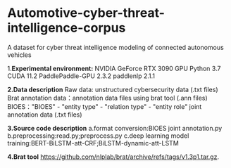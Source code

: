 # Automotive-cyber-threat-intelligence-corpus
A dataset for cyber threat intelligence modeling of  connected autonomous vehicles

1.**Experimental environment:**
NVIDIA GeForce RTX 3090 GPU
Python 3.7
CUDA 11.2
PaddlePaddle-GPU 2.3.2 
paddlenlp 2.1.1

**2.Data description**
Raw data: unstructured cybersecurity data (.txt files)
Brat annotation data：annotation data files using brat tool (.ann files) 
BIOES："BIOES" - "entity type" - "relation type" - "entity role" joint annotation data (.txt files)

**3.Source code description**
a.format conversion:BIOES joint annotation.py
b.preprocessing:read.py;preprocess.py
c.deep learning model training:BERT-BiLSTM-att-CRF;BiLSTM-dynamic-att-LSTM

**4.Brat tool**
https://github.com/nlplab/brat/archive/refs/tags/v1.3p1.tar.gz. 
